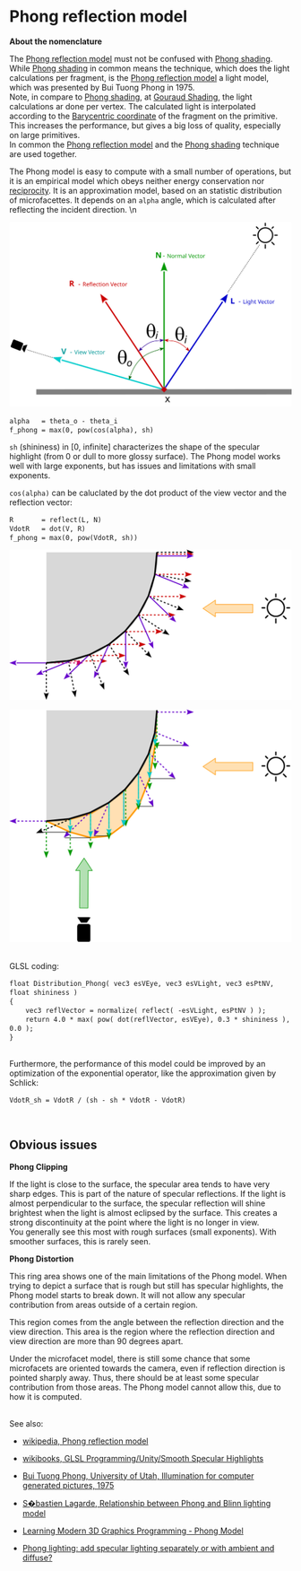 
# Phong reflection model

**About the nomenclature**

The [Phong reflection model][1] must not be confused with [Phong shading][2]. While [Phong shading][2] in common means the technique, which does the light calculations per fragment, is the [Phong reflection model][1] a light model, which was presented by Bui Tuong Phong in 1975.<br/>
Note, in compare to [Phong shading][2], at [Gouraud Shading][3], the light calculations ar done per vertex. The calculated light is interpolated according to the [Barycentric coordinate][4] of the fragment on the primitive. This increases the performance, but gives a big loss of quality, especially on large primitives.<br/>
In common the [Phong reflection model][1] and the [Phong shading][2] technique are used together. 

The Phong model is easy to compute with a small number of operations, but it is an empirical model which obeys neither energy conservation nor [reciprocity][5]. It is an approximation model, based on an statistic distribution of microfacettes. It depends on an `alpha` angle, which is calculated after reflecting the incident direction. \n

![dot A, B](image/light_reflect.svg)

    alpha   = theta_o - theta_i
    f_phong = max(0, pow(cos(alpha), sh)

`sh` (shininess) in [0, infinite] characterizes the shape of the specular highlight (from 0 or dull to more glossy surface). The Phong model works well with large exponents, but has issues and limitations with small exponents.

`cos(alpha)` can be caluclated by the dot product of the view vector and the reflection vector:

    R       = reflect(L, N)
    VdotR   = dot(V, R)
    f_phong = max(0, pow(VdotR, sh))

![reflect L, N](image/phong_reflect.svg)

![dot V, R](image/phong_specular.svg)


<br/>
GLSL coding:

    float Distribution_Phong( vec3 esVEye, vec3 esVLight, vec3 esPtNV, float shininess ) 
    {
        vec3 reflVector = normalize( reflect( -esVLight, esPtNV ) );
        return 4.0 * max( pow( dot(reflVector, esVEye), 0.3 * shininess ), 0.0 );
    }


<br/>
Furthermore, the performance of this model could be improved by an optimization of the exponential operator, like the approximation given by Schlick:

    VdotR_sh = VdotR / (sh - sh * VdotR - VdotR)


<br/>

## Obvious issues

**Phong Clipping**


If the light is close to the surface, the specular area tends to have very sharp edges. This is part of the nature of specular reflections. If the light is almost perpendicular to the surface, the specular reflection will shine brightest when the light is almost eclipsed by the surface. This creates a strong discontinuity at the point where the light is no longer in view.<br/>
You generally see this most with rough surfaces (small exponents). With smoother surfaces, this is rarely seen.

**Phong Distortion**

This ring area shows one of the main limitations of the Phong model. When trying to depict a surface that is rough but still has specular highlights, the Phong model starts to break down. It will not allow any specular contribution from areas outside of a certain region.

This region comes from the angle between the reflection direction and the view direction. This area is the region where the reflection direction and view direction are more than 90 degrees apart.

Under the microfacet model, there is still some chance that some microfacets are oriented towards the camera, even if reflection direction is pointed sharply away. Thus, there should be at least some specular contribution from those areas. The Phong model cannot allow this, due to how it is computed.


<br/>
See also:

- [wikipedia, Phong reflection model][1]
- [wikibooks, GLSL Programming/Unity/Smooth Specular Highlights](https://en.wikibooks.org/wiki/GLSL_Programming/Unity/Smooth_Specular_Highlights)
- [Bui Tuong Phong, University of Utah, Illumination for computer generated pictures, 1975](http://www.cs.northwestern.edu/~ago820/cs395/Papers/Phong_1975.pdf)
- [S�bastien Lagarde, Relationship between Phong and Blinn lighting model](https://seblagarde.wordpress.com/2012/03/29/relationship-between-phong-and-blinn-lighting-model/)
- [Learning Modern 3D Graphics Programming - Phong Model](https://alfonse.bitbucket.io/oldtut/Illumination/Tut11%20Phong%20Model.html)
- [Phong lighting: add specular lighting separately or with ambient and diffuse?](https://stackoverflow.com/questions/48160165/phong-lighting-add-specular-lighting-separately-or-with-ambient-and-diffuse/48162382#48162382)


  [1]: https://en.wikipedia.org/wiki/Phong_reflection_model
  [2]: https://en.wikipedia.org/wiki/Phong_shading
  [3]: https://en.wikipedia.org/wiki/Gouraud_shading
  [4]: https://en.wikipedia.org/wiki/Barycentric_coordinate_system
  [5]: https://en.wikipedia.org/wiki/Reciprocity_(photography)
